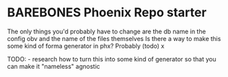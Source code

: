 # BAREBONES Phoenix Repo starter

The only things you'd probably have to change are the db name in the config obv and the name of the files themselves
Is there a way to make this some kind of forma generator in phx? Probably (todo)
x

TODO:
	- research how to turn this into some kind of generator so that you can make it "nameless" agnostic


